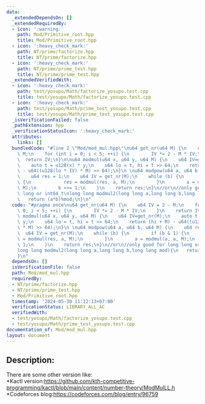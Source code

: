 ```yaml
---
data:
  _extendedDependsOn: []
  _extendedRequiredBy:
  - icon: ':warning:'
    path: Mod/Primitive_root.hpp
    title: Mod/Primitive_root.hpp
  - icon: ':heavy_check_mark:'
    path: NT/prime/factorize.hpp
    title: NT/prime/factorize.hpp
  - icon: ':heavy_check_mark:'
    path: NT/prime/prime_test.hpp
    title: NT/prime/prime_test.hpp
  _extendedVerifiedWith:
  - icon: ':heavy_check_mark:'
    path: test/yosupo/Math/factorize_yosupo.test.cpp
    title: test/yosupo/Math/factorize_yosupo.test.cpp
  - icon: ':heavy_check_mark:'
    path: test/yosupo/Math/prime_test_yosupo.test.cpp
    title: test/yosupo/Math/prime_test_yosupo.test.cpp
  _isVerificationFailed: false
  _pathExtension: hpp
  _verificationStatusIcon: ':heavy_check_mark:'
  attributes:
    links: []
  bundledCode: "#line 2 \"Mod/mod_mul.hpp\"\nu64 get_nr(u64 M) {\n    u64 IV = 2 -\
    \ M;\n    for (int i = 0; i < 5; ++i) {\n        IV *= 2 - M * IV;\n    }\n  \
    \  return IV;\n}\n\nu64 modmul(u64 x, u64 y, u64 M) {\n    u64 IV=get_nr(M);\n\
    \    auto t = u128(x) * y;\n    u64 lo = t, hi = t >> 64;\n    return (hi + M)\
    \ - u64((u128(lo * IV) * M) >> 64);\n}\n \nu64 modpow(u64 a, u64 b, u64 M) {\n\
    \    u64 res = 1;\n    u64 IV = get_nr(M);\n    while (b) {\n        if (b & 1)\
    \ {\n            res = modmul(res, a, M);\n        }\n        a = modmul(a, a,\
    \ M);\n        b >>= 1;\n    }\n    return res;\n}\n//or\n//only good for long\
    \ long or int64_t\nlong long modmul2(long long a,long long b,long long mod){\n\
    \   return (a*b)%mod;\n}\n"
  code: "#pragma once\nu64 get_nr(u64 M) {\n    u64 IV = 2 - M;\n    for (int i =\
    \ 0; i < 5; ++i) {\n        IV *= 2 - M * IV;\n    }\n    return IV;\n}\n\nu64\
    \ modmul(u64 x, u64 y, u64 M) {\n    u64 IV=get_nr(M);\n    auto t = u128(x) *\
    \ y;\n    u64 lo = t, hi = t >> 64;\n    return (hi + M) - u64((u128(lo * IV)\
    \ * M) >> 64);\n}\n \nu64 modpow(u64 a, u64 b, u64 M) {\n    u64 res = 1;\n  \
    \  u64 IV = get_nr(M);\n    while (b) {\n        if (b & 1) {\n            res\
    \ = modmul(res, a, M);\n        }\n        a = modmul(a, a, M);\n        b >>=\
    \ 1;\n    }\n    return res;\n}\n//or\n//only good for long long or int64_t\n\
    long long modmul2(long long a,long long b,long long mod){\n   return (a*b)%mod;\n\
    }\n"
  dependsOn: []
  isVerificationFile: false
  path: Mod/mod_mul.hpp
  requiredBy:
  - NT/prime/factorize.hpp
  - NT/prime/prime_test.hpp
  - Mod/Primitive_root.hpp
  timestamp: '2024-05-30 11:12:13+07:00'
  verificationStatus: LIBRARY_ALL_AC
  verifiedWith:
  - test/yosupo/Math/factorize_yosupo.test.cpp
  - test/yosupo/Math/prime_test_yosupo.test.cpp
documentation_of: Mod/mod_mul.hpp
layout: document
---
```


## Description:
There are some other version like:<br>
*Kactl version:https://github.com/kth-competitive-programming/kactl/blob/main/content/number-theory/ModMulLL.h<br>
*Codeforces blog:https://codeforces.com/blog/entry/96759


